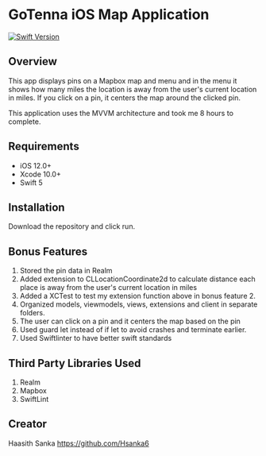 # GoTenna iOS Map Application

[![Swift Version][swift-image]][swift-url]

## Overview

This app displays pins on a Mapbox map and menu and in the menu it shows how many miles the location is away from the user's current location in miles. If you click on a pin, it centers the map around the clicked pin.

This application uses the MVVM architecture and took me 8 hours to complete.

## Requirements

- iOS 12.0+
- Xcode 10.0+
- Swift 5

## Installation

Download the repository and click run.

## Bonus Features
1. Stored the pin data in Realm
2. Added extension to CLLocationCoordinate2d to calculate distance each place is away from the user's current location in miles
3. Added a XCTest to test my extension function above in bonus feature 2.
4. Organized models, viewmodels, views, extensions and client in separate folders. 
5. The user can click on a pin and it centers the map based on the pin 
6. Used guard let instead of if let to avoid crashes and terminate earlier.
7. Used Swiftlinter to have better swift standards

## Third Party Libraries Used
1. Realm
2. Mapbox
3. SwiftLint

## Creator

Haasith Sanka
https://github.com/Hsanka6

[swift-image]:https://img.shields.io/badge/swift-5.0-orange.svg
[swift-url]: https://swift.org/
